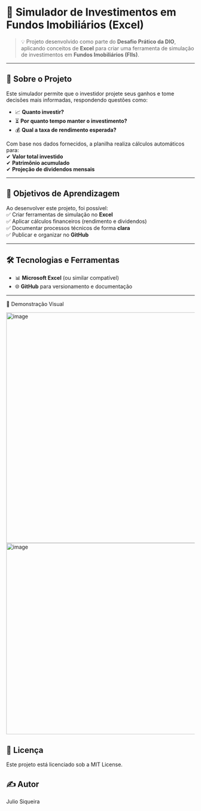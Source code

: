 # 🏢 Simulador de Investimentos em Fundos Imobiliários (Excel)

> 💡 Projeto desenvolvido como parte do **Desafio Prático da DIO**, aplicando conceitos de **Excel** para criar uma ferramenta de simulação de investimentos em **Fundos Imobiliários (FIIs)**.

---

## 📖 Sobre o Projeto
Este simulador permite que o investidor projete seus ganhos e tome decisões mais informadas, respondendo questões como:  
- 📈 **Quanto investir?**  
- ⏳ **Por quanto tempo manter o investimento?**  
- 💰 **Qual a taxa de rendimento esperada?**  

Com base nos dados fornecidos, a planilha realiza cálculos automáticos para:  
✔ **Valor total investido**  
✔ **Patrimônio acumulado**  
✔ **Projeção de dividendos mensais**  

---

## 🎯 Objetivos de Aprendizagem
Ao desenvolver este projeto, foi possível:  
✅ Criar ferramentas de simulação no **Excel**  
✅ Aplicar cálculos financeiros (rendimento e dividendos)  
✅ Documentar processos técnicos de forma **clara**  
✅ Publicar e organizar no **GitHub**  

---

## 🛠 Tecnologias e Ferramentas
- 📊 **Microsoft Excel** (ou similar compatível)
- 🌐 **GitHub** para versionamento e documentação

---



📸 Demonstração Visual

<img width="646" height="616" alt="image" src="https://github.com/user-attachments/assets/79603a6a-fe43-4180-a022-20c1b60ff402" />
<img width="608" height="511" alt="image" src="https://github.com/user-attachments/assets/5cf6aa8b-2066-4089-86db-bf127f9ec9e1" />


## 📄 Licença
Este projeto está licenciado sob a MIT License.

## ✍ Autor
Julio Siqueira
